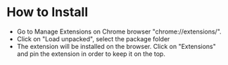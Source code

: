 # How to Install

- Go to Manage Extensions on Chrome browser "chrome://extensions/".
- Click on "Load unpacked", select the package folder
- The extension will be installed on the browser. Click on "Extensions" and pin the extension in order to keep it on the top.
